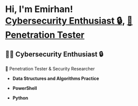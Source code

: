 <!---
emirhankorkut/emirhankorkut is a ✨ special ✨ repository because its `README.md` (this file) appears on your GitHub profile.
You can click the Preview link to take a look at your changes.
--->
<h1>Hi, I'm Emirhan! <br/><a href="https://github.com/emirhankorkut">Cybersecurity Enthusiast 🔒</a>, <a href="https://www.linkedin.com/in/emirhankorkut/">💼 Penetration Tester</a></h1>

<h2>👨‍💻 Cybersecurity Enthusiast 🔒</h2> 💼 Penetration Tester & Security Researcher

- <b>Data Structures and Algorithms Practice</b>

- <b>PowerShell</b>
  
- <b>Python</b>
 

<!---
- 👋 Hi, I’m @emirhankorkut
- 👀 I’m interested in Cybersecurity Professional Penetration Testing.
- 🌱 I’m currently learning ...
- 💞️ I’m looking to collaborate on ...
- 📫 How to reach me ...


- 🔭 I’m currently working on ...
- 🌱 I’m currently learning ...
- 👯 I’m looking to collaborate on ...
- 🤔 I’m looking for help with ...
- 💬 Ask me about ...
- 📫 How to reach me: ...
- 😄 Pronouns: ...
- ⚡ Fun fact: ...
-->
